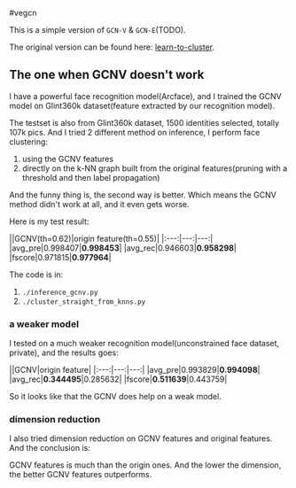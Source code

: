 #vegcn

This is a simple version of `GCN-V` & `GCN-E`(TODO).

The original version can be found here: 
[learn-to-cluster](https://github.com/yl-1993/learn-to-cluster).



## The one when GCNV doesn't work
I have a powerful face recognition model(Arcface), and I trained the GCNV model on Glint360k dataset(feature extracted by our recognition model).

The testset is also from Glint360k dataset, 1500 identities selected, totally 107k pics.
And I tried 2 different method on inference, I perform face clustering:
1. using the GCNV features
2. directly on the k-NN graph built from the original features(pruning with a threshold and then label propagation)

And the funny thing is, the second way is better. Which means the GCNV method didn't work at all, and it even gets worse.

Here is my test result:

|\|GCNV(th=0.62)|origin feature(th=0.55)|
|:---:|---:|---:|
|avg_pre|0.998407|**0.998453**|
|avg_rec|0.946603|**0.958298**|
|fscore|0.971815|**0.977964**|

The code is in:
1. `./inference_gcnv.py`
2. `./cluster_straight_from_knns.py`

### a weaker model
I tested on a much weaker recognition model(unconstrained face dataset, private), and the results goes:

|\|GCNV|origin feature|
|:---:|---:|---:|
|avg_pre|0.993829|**0.994098**|
|avg_rec|**0.344495**|0.285632|
|fscore|**0.511639**|0.443759|

So it looks like that the GCNV does help on a weak model.

### dimension reduction
I also tried dimension reduction on GCNV features and original features.
And the conclusion is:

GCNV features is much than the origin ones. And the lower the dimension, the better GCNV features outperforms.